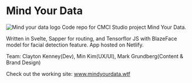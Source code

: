 # Mind Your Data
![Mind your data logo](https://www.mindyourdata.wtf/MYDlogo_large.png "Mind Your Data Logo")
Code repo for CMCI Studio project Mind Your Data.


Written in Svelte, Sapper for routing, and Tensorflor JS with BlazeFace model for facial detection feature. 
App hosted on Netlify.


Team: Clayton Kenney(Dev), Min Kim(UX/UI), Mark Grundberg(Content & Brand Design)


Check out the working site: www.mindyourdata.wtf
